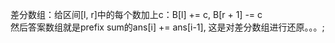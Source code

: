 差分数组：给区间[l, r]中的每个数加上c：B[l] += c, B[r + 1] -= c  
然后答案数组就是prefix sum的ans[i] += ans[i-1], 这是对差分数组进行还原。。。;